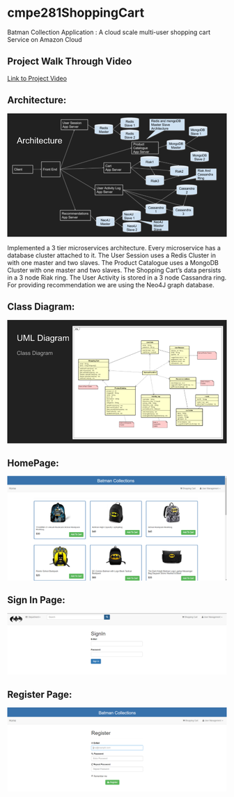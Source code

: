 # cmpe281ShoppingCart
Batman Collection Application : A cloud scale multi-user shopping cart Service on Amazon Cloud 

## Project Walk Through Video
[Link to Project Video](https://drive.google.com/open?id=1kEel7a9Z4pE7bhfU5OIzpnXl_1-qqG2V)

## Architecture:
![alt tag](https://github.com/suchishree29/cmpe281ShoppingCart/blob/master/Architecture.png)

Implemented a 3 tier microservices architecture. Every microservice has a database cluster attached to it. The User Session uses a Redis Cluster in with one master and two slaves. The Product Catalogue uses a MongoDB Cluster with one master and two slaves. The Shopping Cart’s data persists in a 3 node Riak ring. The User Activity is stored in a 3 node Cassandra ring. For providing recommendation we are using the Neo4J graph database.

## Class Diagram:
![alt tag](https://github.com/suchishree29/cmpe281ShoppingCart/blob/master/ClassDiagram.png)

## HomePage: 
![alt tag](https://github.com/suchishree29/cmpe281ShoppingCart/blob/master/Homepage.PNG)

## Sign In Page:
![alt tag](https://github.com/suchishree29/cmpe281ShoppingCart/blob/master/SignInPage.PNG)

## Register Page:
![alt tag](https://github.com/suchishree29/cmpe281ShoppingCart/blob/master/SignupPage.PNG)





